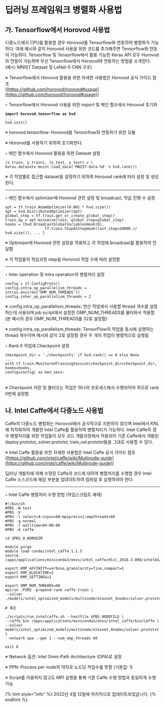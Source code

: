 # 딥러닝 프레임워크 병렬화 사용법

## 가. Tensorflow에서 Horovod 사용법

다중노드에서 CPU를 활용할 경우 Horovod를 Tensorflow와 연동하여 병렬화가 가능하다. 아래 예시와 같이 Horovod 사용을 위한 코드를 추가해주면 Tensorflow와 연동이 가능하다. Tensorflow 및 Tensorflow에서 활용 가능한 Keras API 모두 Horovod와 연동이 가능하며 우선 Tensorflow에서 Horovod와 연동하는 방법을 소개한다.\
(예시: MNIST Dataset 및 LeNet-5 CNN 구조)



※ Tensorflow에서 Horovod 활용을 위한 자세한 사용법은 Horovod 공식 가이드 참조\
([https://github.com/horovod/horovod#usage](https://github.com/horovod/horovod#usage))

◦ Tensorflow에서 Horovod 사용을 위한 import 및 메인 함수에서 Horovod 초기화

<pre><code><strong>import horovod.tensorflow as hvd
</strong>...
hvd.init()</code></pre>

※ horovod.tensorflow: Horovod를 Tensorflow와 연동하기 위한 모듈

※ Horovod를 사용하기 위하여 초기화한다.

◦ 메인 함수에서 Horovod 활용을 위한 Dataset 설정

```
(x_train, y_train), (x_test, y_test) = \
keras.datasets.mnist.load_data('MNIST-data-%d' % hvd.rank())
```

※ 각 작업별로 접근할 dataset을 설정하기 위하여 Horovod rank에 따라 설정 및 생성한다.

****

◦ 메인 함수에서 optimizer에 Horovod 관련 설정 및 broadcast, 학습 진행 수 설정

```
opt = tf.train.AdamOptimizer(0.001 * hvd.size())
opt = hvd.DistributedOptimizer(opt)
global_step = tf.train.get_or_create_global_step()
train_op = opt.minimize(loss, global_step=global_step)
hooks = [hvd.BroadcastGlobalVariablesHook(0),
                  tf.train.StopAtStepHook(last_step=20000 // hvd.size()), ... ]
```

※ Optimizer에 Horovod 관련 설정을 적용하고 각 작업에 broadcast를 활용하여 전달함

※ 각 작업들의 학습과정 step을 Horovod 작업 수에 따라 설정함

****

◦ Inter operation 및 Intra operation의 병렬처리 설정

```
config = tf.ConfigProto()
config.intra_op_parallelism_threads = int(os.environ[‘OMP_NUM_THREADS’])
config.inter_op_parallelism_threads = 2
```

※ config.intra\_op\_parallelism\_threads: 연산 작업에서 사용할 thread 개수를 설정하는데 사용되며 job script에서 설정한 OMP\_NUM\_THREADS를 불러와서 적용함 (본 예시의 경우 OMP\_NUM\_THREADS를 32로 설정함)

※ config.intra\_op\_parallelism\_threads: TensorFlow의 작업을 동시에 실행하는 thread 개수이며 예시와 같이 2로 설정할 경우 두 개의 작업이 병렬적으로 실행됨



◦ Rank 0 작업에 Checkpoint 설정

```
checkpoint_dir = './checkpoints' if hvd.rank() == 0 else None
...
with tf.train.MonitoredTrainingSession(checkpoint_dir=checkpoint_dir,
hooks=hooks,
config=config) as mon_sess:
```

|   |
| - |

※ Checkpoint 저장 및 불러오는 작업은 하나의 프로세스에서 수행되어야 하므로 rank 0번에 설정함

## 나. Intel Caffe에서 다중노드 사용법

Caffe의 다중노드 병렬화는 Horovod에서 공식적으로 지원하지 않으며 Intel에서 KNL에 최적화하여 개발한 Intel Caffe를 활용하여 병렬처리가 가능하다. Intel Caffe의 경우 병렬처리를 위한 작업들이 모두 코드 개발과정에서 적용되어 기존 Caffe에서 개발된 deploy.prototxt, solver.prototxt, train\_val.prototxt들을 그대로 사용할 수 있다.



※ Intel Caffe 활용을 위한 자세한 사용법은 Intel Caffe 공식 가이드 참조\
([https://github.com/intel/caffe/wiki/Multinode-guide](https://github.com/intel/caffe/wiki/Multinode-guide))



딥러닝 개발자에 의해 수정된 Caffe의 코드에 대하여 병렬처리를 수행할 경우 Intel Caffe 소스코드에 해당 부분을 업데이트하여 컴파일 후 실행하여야 한다.

****

◦ Intel Caffe 병렬처리 수행 방법 (작업스크립트 예제)

```
#!/bin/sh
#PBS -N test
#PBS -V
#PBS -l select=4:ncpus=68:mpiprocs=1:ompthreads=68
#PBS -q normal
#PBS -l walltime=04:00:00
#PBS -A caffe

cd $PBS_O_WORKDIR

module purge
module load conda/intel_caffe_1.1.5
source /apps/applications/miniconda3/envs/intel_caffe/mlsl_2018.3.008/intel64/bin/mlslvars.sh

export KMP_AFFINITY=verbose,granularity=fine,compact=1
export KMP_BLOCKTIME=1
export KMP_SETTINGS=1

export OMP_NUM_THREADS=60
mpirun -PSM2 -prepend-rank caffe train \
--solver ./models/intel_optimized_models/multinode/alexnet_4nodes/solver.prototxt

# 혹은

./scripts/run_intelcaffe.sh --hostfile $PBS_NODEFILE \
--caffe_bin /apps/applications/miniconda3/envs/intel_caffe/bin/caffe \
--solver models/intel_optimized_models/multinode/alexnet_4nodes/solver.prototxt \
--network opa --ppn 1 --num_omp_threads 60

exit 0
```

※ Network 옵션: Intel Onmi-Path Architecture (OPA)로 설정

※ PPN: Process per node의 약자로 노드당 작업수를 뜻함 (기본값: 1)

※ Script를 이용하지 않고도 MPI 실행을 통해 기존 Caffe 수행 방법과 동일하게 수행 가능



{% hint style="info" %}
2022년 4월 12일에 마지막으로 업데이트되었습니다.
{% endhint %}
